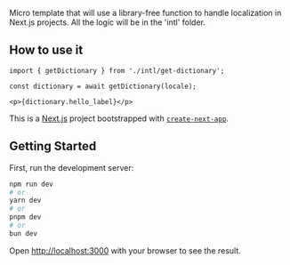 Micro template that will use a library-free function to handle localization in Next.js projects.
All the logic will be in the 'intl' folder.

## How to use it

```
import { getDictionary } from './intl/get-dictionary';

const dictionary = await getDictionary(locale);

<p>{dictionary.hello_label}</p>
```

This is a [Next.js](https://nextjs.org/) project bootstrapped with [`create-next-app`](https://github.com/vercel/next.js/tree/canary/packages/create-next-app).

## Getting Started

First, run the development server:

```bash
npm run dev
# or
yarn dev
# or
pnpm dev
# or
bun dev
```

Open [http://localhost:3000](http://localhost:3000) with your browser to see the result.
